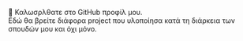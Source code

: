  👋 Καλωσρλθατε στο GitHub προφίλ μου.\
Εδώ θα βρείτε διάφορα project που υλοποίησα κατά τη διάρκεια των σπουδών μου και όχι μόνο.

<!---
akoutsop1909/akoutsop1909 is a ✨ special ✨ repository because its `README.md` (this file) appears on your GitHub profile.
You can click the Preview link to take a look at your changes.
--->
